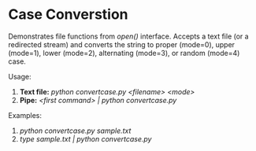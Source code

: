 # Case Converstion

Demonstrates file functions from *open()* interface. Accepts a text file (or a redirected stream) and converts the string to proper (mode=0), upper (mode=1), lower (mode=2), alternating (mode=3), or random (mode=4) case.

Usage:
1. **Text file:** *python convertcase.py \<filename\> \<mode\>*
2. **Pipe:** *\<first command\> | python convertcase.py*

Examples:
1. *python convertcase.py sample.txt*
2. *type sample.txt | python convertcase.py*
